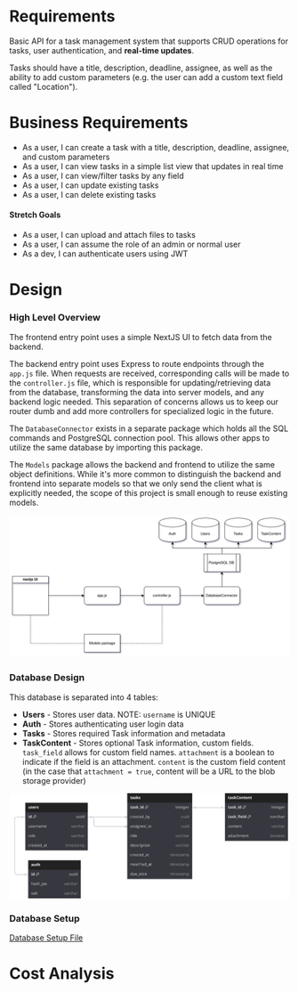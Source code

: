 
# Requirements
Basic API for a task management system that supports CRUD operations for tasks, user authentication, and **real-time updates**.

Tasks should have a title, description, deadline, assignee, as well as the ability to add custom parameters (e.g. the user can add a custom text field called "Location").

# Business Requirements
- As a user, I can create a task with a title, description, deadline, assignee, and custom parameters
- As a user, I can view tasks in a simple list view that updates in real time
- As a user, I can view/filter tasks by any field
- As a user, I can update existing tasks
- As a user, I can delete existing tasks
#### Stretch Goals
- As a user, I can upload and attach files to tasks
- As a user, I can assume the role of an admin or normal user
- As a dev, I can authenticate users using JWT


# Design

### High Level Overview

The frontend entry point uses a simple NextJS UI to fetch data from the backend.

The backend entry point uses Express to route endpoints through the `app.js` file. When requests are received, corresponding calls will be made to the `controller.js` file, which is responsible for updating/retrieving data from the database, transforming the data into server models, and any backend logic needed. This separation of concerns allows us to keep our router dumb and add more controllers for specialized logic in the future.

The `DatabaseConnector` exists in a separate package which holds all the SQL commands and PostgreSQL connection pool. This allows other apps to utilize the same database by importing this package.

The `Models` package allows the backend and frontend to utilize the same object definitions. While it's more common to distinguish the backend and frontend into separate models so that we only send the client what is explicitly needed, the scope of this project is small enough to reuse existing models.

![](HighLevelOverview.svg)

### Database Design

This database is separated into 4 tables:
- **Users** - Stores user data. NOTE: `username` is UNIQUE
- **Auth** - Stores authenticating user login data
- **Tasks** - Stores required Task information and metadata
- **TaskContent** - Stores optional Task information, custom fields. `task_field` allows for custom field names. `attachment` is a boolean to indicate if the field is an attachment. `content` is the custom field content (in the case that `attachment = true`, content will be a URL to the blob storage provider)

![](./sql/database_design.svg)

### Database Setup
[Database Setup File](./database_setup.sql)


# Cost Analysis
